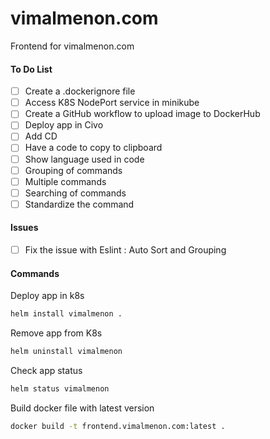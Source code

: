 # vimalmenon.com
Frontend for vimalmenon.com

#### To Do List
- [ ] Create a .dockerignore file
- [ ] Access K8S NodePort service in minikube
- [ ] Create a GitHub workflow to upload image to DockerHub
- [ ] Deploy app in Civo
- [ ] Add CD
- [ ] Have a code to copy to clipboard
- [ ] Show language used in code
- [ ] Grouping of commands
- [ ] Multiple commands
- [ ] Searching of commands
- [ ] Standardize the command

#### Issues
- [ ] Fix the issue with Eslint : Auto Sort and Grouping


#### Commands
Deploy app in k8s
```sh
helm install vimalmenon .
```
Remove app from K8s
```sh
helm uninstall vimalmenon
```
Check app status
```sh
helm status vimalmenon
```
Build docker file with latest version
```sh
docker build -t frontend.vimalmenon.com:latest .
```

```sh

````
